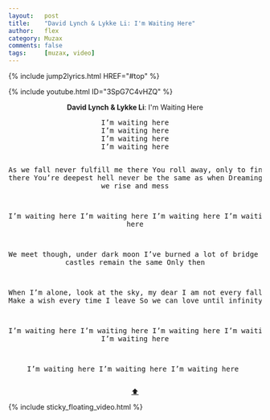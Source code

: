 ```yaml
---
layout:   post
title:    "David Lynch & Lykke Li: I'm Waiting Here"
author:   flex
category: Muzax
comments: false
tags:     [muzax, video]
---
```


{% include jump2lyrics.html HREF="#top" %}

{% include youtube.html ID="3SpG7C4vHZQ" %}

<!-- break -->

<a id="top"></a>
<div id="lyrics"><div class="lyricsheader" style=""><p><center><b>David Lynch & Lykke Li</b>: I'm Waiting Here</center></p></div>
<center><pre>
I’m waiting here
I’m waiting here
I’m waiting here
I’m waiting here

As we fall never fulfill me there
You roll away, only to find you there
You’re deepest hell never be the same as when
Dreaming of whether we rise and mess

I’m waiting here
I’m waiting here
I’m waiting here
I’m waiting here

We meet though, under dark moon
I’ve burned a lot of bridge
Some castles remain the same
Only then 

When I’m alone, look at the sky, my dear
I am not every falling star
Make a wish every time I leave
So we can love until infinity

I’m waiting here
I’m waiting here
I’m waiting here
I’m waiting here
I’m waiting here

I’m waiting here
I’m waiting here
I’m waiting here
</pre>
<a href="#top">⬆</a></center></div>

<div class="sticky_floating_video"></div>
{% include sticky_floating_video.html %}